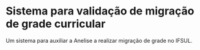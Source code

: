 # Sistema para validação de migração de grade curricular

Um sistema para auxiliar a Anelise a realizar migração de grade no IFSUL.
